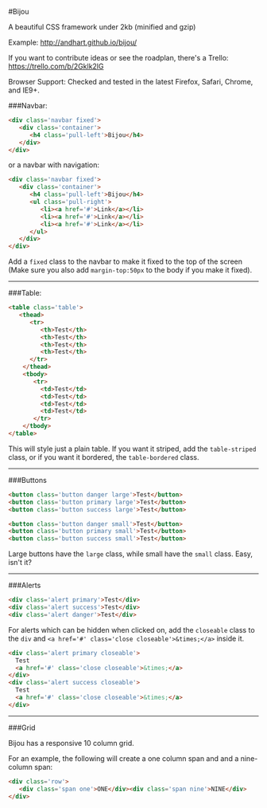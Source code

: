 #Bijou

A beautiful CSS framework under 2kb (minified and gzip)

Example: http://andhart.github.io/bijou/

If you want to contribute ideas or see the roadplan, there's a Trello: https://trello.com/b/2Gklk2lG

Browser Support: Checked and tested in the latest Firefox, Safari, Chrome, and IE9+.

###Navbar:

```html
<div class='navbar fixed'>
   <div class='container'>
      <h4 class='pull-left'>Bijou</h4>
   </div>
</div>
```

or a navbar with navigation:

```html
<div class='navbar fixed'>
   <div class='container'>
      <h4 class='pull-left'>Bijou</h4>
      <ul class='pull-right'>
         <li><a href='#'>Link</a></li>
         <li><a href='#'>Link</a></li>
         <li><a href='#'>Link</a></li>
      </ul>
   </div>
</div>

```

Add a `fixed` class to the navbar to make it fixed to the top of the screen (Make sure you also add `margin-top:50px` to the body if you make it fixed).

***

###Table:

```html
<table class='table'>
   <thead>
      <tr>
         <th>Test</th>
         <th>Test</th>
         <th>Test</th>
         <th>Test</th>
      </tr>
    </thead>
    <tbody>
       <tr>
         <td>Test</td>
         <td>Test</td>
         <td>Test</td>
         <td>Test</td>
       </tr>
    </tbody>
</table>
```

This will style just a plain table. If you want it striped, add the `table-striped` class, or if you want it bordered, the `table-bordered` class.

***

###Buttons

```html
<button class='button danger large'>Test</button>
<button class='button primary large'>Test</button>
<button class='button success large'>Test</button>

<button class='button danger small'>Test</button>
<button class='button primary small'>Test</button>
<button class='button success small'>Test</button>
```

Large buttons have the `large` class, while small have the `small` class. Easy, isn't it?

***

###Alerts

```html
<div class='alert primary'>Test</div>
<div class='alert success'>Test</div>
<div class='alert danger'>Test</div>
```

For alerts which can be hidden when clicked on, add the `closeable` class to the `div` and `<a href='#' class='close closeable'>&times;</a>` inside it.

```html
<div class='alert primary closeable'>
  Test
  <a href='#' class='close closeable'>&times;</a>
</div>
<div class='alert success closeable'>
  Test
  <a href='#' class='close closeable'>&times;</a>
</div>
```

***

###Grid

Bijou has a responsive 10 column grid.

For an example, the following will create a one column span and and a nine-column span:

```html
<div class='row'>
   <div class='span one'>ONE</div><div class='span nine'>NINE</div>
</div>
```

